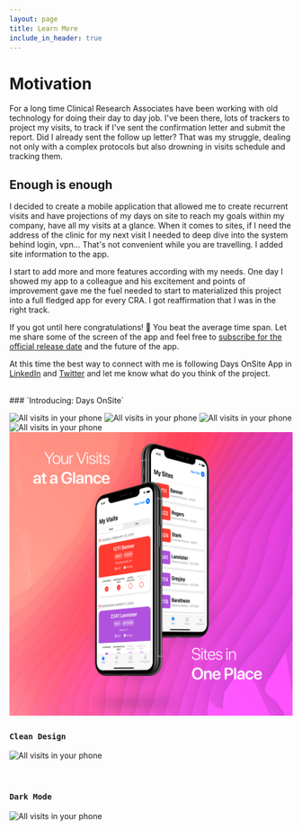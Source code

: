 ```yaml
---
layout: page
title: Learn More
include_in_header: true
---
```





# Motivation
For a long time Clinical Research Associates have been working with old technology for doing their day to day job. 
I've been there, lots of trackers to project my visits, to track if I've sent the confirmation letter and submit the report. 
Did I already sent the follow up letter? 
That was my struggle, dealing not only with a complex protocols but also drowning in visits schedule and tracking them.

## Enough is enough 
I decided to create a mobile application that allowed me to create recurrent visits and have projections of my days on site to reach my goals within my company, have all my visits at a glance. 
When it comes to sites, if I need the address of the clinic for my next visit I needed to deep dive into the system behind login, vpn... That's not convenient while you are travelling. I added site information to the app.

I start to add more and more features according with my needs. One day I showed my app to a colleague and his excitement and points of improvement gave me the fuel needed to start to materialized this project into a full fledged app for every CRA. I got reaffirmation that I was in the right track.

If you got until here congratulations! 🎉 You beat the average time span. Let me share some of the screen of the app and feel free to [subscribe for the official release date](http://eepurl.com/g0ksrn) and the future of the app. 

At this time the best way to connect with me is following Days OnSite App in [LinkedIn](https://www.linkedin.com/company/daysonsiteapp/) and [Twitter](https://twitter.com/daysonsiteapp) and let me know what do you think of the project.


<br>
### `Introducing: Days OnSite`

![All visits in your phone](/assets/marketing/01.png)
![All visits in your phone](/assets/marketing/02.png)
![All visits in your phone](/assets/marketing/03.png)
![All visits in your phone](/assets/marketing/04.png)
![All visits in your phone](/assets/marketing/05.png)

### `Clean Design`
![All visits in your phone](/assets/marketing/06.png)

<br>

### `Dark Mode`

![All visits in your phone](/assets/marketing/07.png)

<br>
